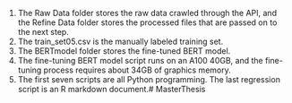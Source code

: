 1. The Raw Data folder stores the raw data crawled through the API, and the Refine Data folder
stores the processed files that are passed on to the next step.
2. The train_set05.csv is the manually labeled training set.
3. The BERTmodel folder stores the fine-tuned BERT model.
4. The fine-tuning BERT model script runs on an A100 40GB, and the fine-tuning process requires
about 34GB of graphics memory.
5. The first seven scripts are all Python programming. The last regression script is an R markdown
document.# MasterThesis
